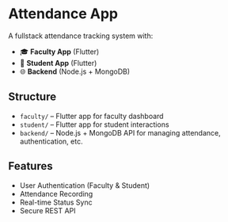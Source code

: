 # Attendance App

A fullstack attendance tracking system with:

- 🎓 **Faculty App** (Flutter)
- 🎒 **Student App** (Flutter)
- 🌐 **Backend** (Node.js + MongoDB)

## Structure

- `faculty/` – Flutter app for faculty dashboard
- `student/` – Flutter app for student interactions
- `backend/` – Node.js + MongoDB API for managing attendance, authentication, etc.

## Features

- User Authentication (Faculty & Student)
- Attendance Recording
- Real-time Status Sync
- Secure REST API

